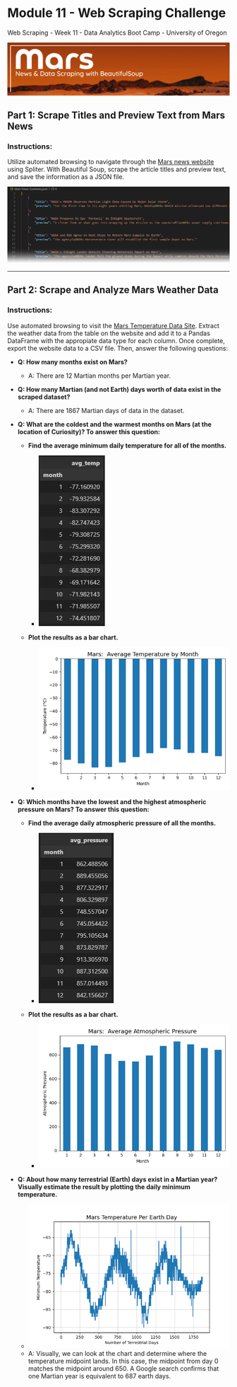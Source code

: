 # Module 11 - Web Scraping Challenge
Web Scraping - Week 11 - Data Analytics Boot Camp - University of Oregon

![Mars - News and data scraping with Beautiful Soup](images/project-title-banner.jpg)


## Part 1: Scrape Titles and Preview Text from Mars News

### Instructions:
Utilize automated browsing to navigate through the [Mars news website](https://static.bc-edx.com/data/web/mars_news/index.html) using Spliter. With Beautiful Soup, scrape the article titles and preview text, and save the information as a JSON file.

![JSON Preview](images/json_preview.JPG)

---

## Part 2: Scrape and Analyze Mars Weather Data

### Instructions:

Use automated browsing to visit the [Mars Temperature Data Site](https://static.bc-edx.com/data/web/mars_facts/temperature.html).  Extract the weather data from the table on the website and add it to a Pandas DataFrame with the appropiate data type for each column.  Once complete, export the website data to a CSV file.  Then, answer the following questions:

- **Q:  How many months exist on Mars?**
  - A:  There are 12 Martian months per Martian year.

- **Q:  How many Martian (and not Earth) days worth of data exist in the scraped dataset?**
  - A:  There are 1867 Martian days of data in the dataset.

- **Q:  What are the coldest and the warmest months on Mars (at the location of Curiosity)? To answer this question:**

  - **Find the average minimum daily temperature for all of the months.**
    - ![Average Minimum Daily Temp per Month](images/3-avg_min_temp.JPG)

  - **Plot the results as a bar chart.**
    - ![Mars Average Temperature Chart](images/Mars-Average-Temperature.png)

- **Q:  Which months have the lowest and the highest atmospheric pressure on Mars? To answer this question:**

  - **Find the average daily atmospheric pressure of all the months.**
    - ![Average Pressure per Month](images/4-avg-pressure.JPG)

  - **Plot the results as a bar chart.**
    - ![Mars Average Pressure per Month](images/Mars-Average-Pressure.png)

- **Q:  About how many terrestrial (Earth) days exist in a Martian year? Visually estimate the result by plotting the daily minimum temperature.**
  - ![Mars Temperature per Earth Day](images/Mars-Temp-Earth-Days.png)
  - A:  Visually, we can look at the chart and determine where the temperature midpoint lands.  In this case, the midpoint from day 0 matches the midpoint around 650.  A Google search confirms that one Martian year is equivalent to 687 earth days.




